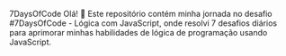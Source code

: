 7DaysOfCode
Olá! 👋 Este repositório contém minha jornada no desafio #7DaysOfCode - Lógica com JavaScript, onde resolvi 7 desafios diários para aprimorar minhas habilidades de lógica de programação usando JavaScript.
